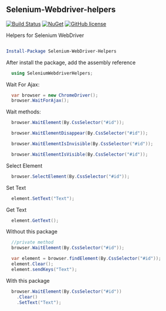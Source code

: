 ## Selenium-Webdriver-helpers

[![Build Status](https://img.shields.io/appveyor/ci/douglasPinheiro/Selenium-Webdriver-helpers.svg?style=flat-square)](https://ci.appveyor.com/project/douglasPinheiro/Selenium-Webdriver-helpers/)
[![NuGet](https://img.shields.io/nuget/v/Nuget.Core.svg?style=flat-square)](https://www.nuget.org/packages/Selenium-WebDriver-Helpers/1.1.0)
[![GitHub license](https://img.shields.io/github/license/mashape/apistatus.svg?style=flat-square)](http://opensource.org/licenses/MIT)

Helpers for Selenium WebDriver

```powershell

Install-Package Selenium-WebDriver-Helpers
```

After install the package, add the assembly reference

```c#
  using SeleniumWebdriverHelpers;
```

Wait For Ajax:
```c#
  var browser = new ChromeDriver();
  browser.WaitForAjax();
```

Wait methods:
```c#
  browser.WaitElement(By.CssSelector("#id"));

  browser.WaitElementDisappear(By.CssSelector("#id"));

  browser.WaitElementIsInvisible(By.CssSelector("#id"));

  browser.WaitElementIsVisible(By.CssSelector("#id"));
```

Select Element
```c#
  browser.SelectElement(By.CssSelector("#id"));
```

Set Text
```c#
  element.SetText("Text");
```

Get Text
```c#
  element.GetText();
```

Without this package
```c#
  //private method
  browser.WaitElement(By.CssSelector("#id"));

  var element = browser.findElement(By.CssSelector("#id"));
  element.Clear();
  element.sendKeys("Text");
```

With this package
```c#
  browser.WaitElement(By.CssSelector("#id"))
    .Clear()
    .SetText("Text");
```
